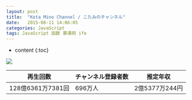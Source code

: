 ```yaml
---
layout: post
title:  "Kota Mino Channel / こたみのチャンネル"
date:   2015-06-11 14:06:05
categories: JavaScript
tags: JavaScript 函数 慕课网 ife
---
```


* content
{:toc}



![](https://yt3.ggpht.com/Kas7Pu86RZ1Wo6mJ6uf_qVO6Tvk_vqDrZpchmRmnKOBQyltV1p5V0JiYYiVVmaHOi85XW-vpBGA=s176-c-k-c0x00ffffff-no-rj)

|  再生回数  |  チャンネル登録者数  |  推定年収  |
| ---- | ---- | ---- |
|  128億6361万7381回  |  696万人  |  2億5377万244円  |



